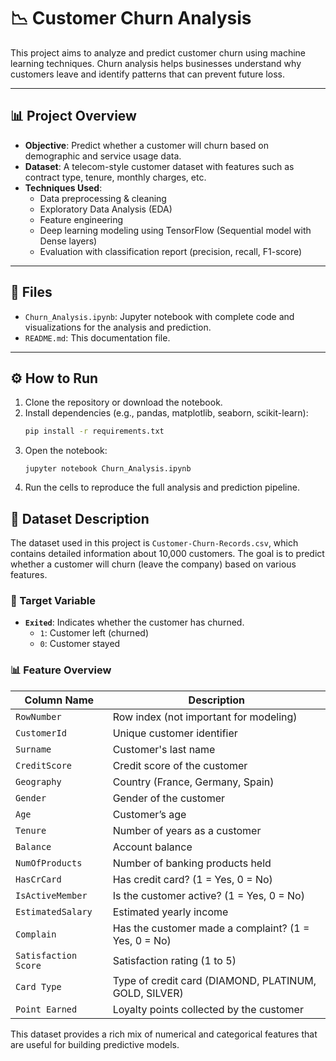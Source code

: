# 📉 Customer Churn Analysis

This project aims to analyze and predict customer churn using machine learning techniques. Churn analysis helps businesses understand why customers leave and identify patterns that can prevent future loss.

---

## 📊 Project Overview

- **Objective**: Predict whether a customer will churn based on demographic and service usage data.
- **Dataset**: A telecom-style customer dataset with features such as contract type, tenure, monthly charges, etc.
- **Techniques Used**:
  - Data preprocessing & cleaning
  - Exploratory Data Analysis (EDA)
  - Feature engineering
  - Deep learning modeling using TensorFlow (Sequential model with Dense layers)
  - Evaluation with classification report (precision, recall, F1-score)


---

## 📁 Files

- `Churn_Analysis.ipynb`: Jupyter notebook with complete code and visualizations for the analysis and prediction.
- `README.md`: This documentation file.

---

## ⚙️ How to Run

1. Clone the repository or download the notebook.
2. Install dependencies (e.g., pandas, matplotlib, seaborn, scikit-learn):
   ```bash
   pip install -r requirements.txt
   ```
3. Open the notebook:
   ```
   jupyter notebook Churn_Analysis.ipynb
   ```
5. Run the cells to reproduce the full analysis and prediction pipeline.

## 📂 Dataset Description

The dataset used in this project is `Customer-Churn-Records.csv`, which contains detailed information about 10,000 customers. The goal is to predict whether a customer will churn (leave the company) based on various features.

### 🔑 Target Variable
- **`Exited`**: Indicates whether the customer has churned.  
  - `1`: Customer left (churned)  
  - `0`: Customer stayed

### 📊 Feature Overview

| Column Name           | Description |
|-----------------------|-------------|
| `RowNumber`           | Row index (not important for modeling) |
| `CustomerId`          | Unique customer identifier |
| `Surname`             | Customer's last name |
| `CreditScore`         | Credit score of the customer |
| `Geography`           | Country (France, Germany, Spain) |
| `Gender`              | Gender of the customer |
| `Age`                 | Customer’s age |
| `Tenure`              | Number of years as a customer |
| `Balance`             | Account balance |
| `NumOfProducts`       | Number of banking products held |
| `HasCrCard`           | Has credit card? (1 = Yes, 0 = No) |
| `IsActiveMember`      | Is the customer active? (1 = Yes, 0 = No) |
| `EstimatedSalary`     | Estimated yearly income |
| `Complain`            | Has the customer made a complaint? (1 = Yes, 0 = No) |
| `Satisfaction Score`  | Satisfaction rating (1 to 5) |
| `Card Type`           | Type of credit card (DIAMOND, PLATINUM, GOLD, SILVER) |
| `Point Earned`        | Loyalty points collected by the customer |

This dataset provides a rich mix of numerical and categorical features that are useful for building predictive models.

